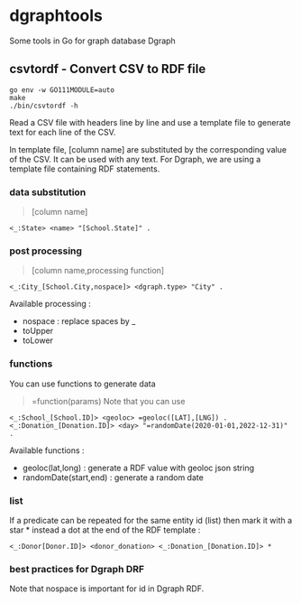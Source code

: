 # dgraphtools
Some tools in Go for graph database Dgraph

## csvtordf - Convert CSV to RDF file
```
go env -w GO111MODULE=auto
make
./bin/csvtordf -h
```
Read a CSV file with headers line by line and use a template file to generate text for each line of the CSV.

In template file, [column name] are substituted by the corresponding value of the CSV. It can be used with any text. For Dgraph, we are using a template file containing RDF statements.



### data substitution
> [column name]
```
<_:State> <name> "[School.State]" .

```

### post processing
> [column name,processing function]
```
<_:City_[School.City,nospace]> <dgraph.type> "City" .
```
Available processing :
- nospace : replace spaces by _
- toUpper
- toLower 


### functions
You can use functions to generate data 
> =function(params)
Note that you can use
```
<_:School_[School.ID]> <geoloc> =geoloc([LAT],[LNG]) .
<_:Donation_[Donation.ID]> <day> "=randomDate(2020-01-01,2022-12-31)" .
```
Available functions :
- geoloc(lat,long) : generate a RDF value with geoloc json string
- randomDate(start,end) : generate a random date

### list
If a predicate can be repeated for the same entity id (list) then  mark it with a star * instead a dot at the end of the RDF template :

```
<_:Donor[Donor.ID]> <donor_donation> <_:Donation_[Donation.ID]> *
```

### best practices for Dgraph DRF
Note that nospace is important for id in Dgraph RDF.

